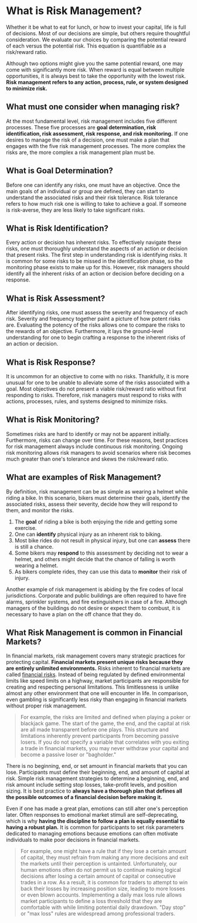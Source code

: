 # What is Risk Management?

Whether it be what to eat for lunch, or how to invest your capital, life is full of decisions. Most of our decisions are simple, but others require thoughtful consideration. We evaluate our choices by comparing the potential reward of each versus the potential risk. This equation is quantifiable as a risk/reward ratio.

Although two options might give you the same potential reward, one may come with significantly more risk. When reward is equal between multiple opportunities, it is always best to take the opportunity with the lowest risk. **Risk management refers to any action, process, rule, or system designed to minimize risk.**

## What must one consider when managing risk?

At the most fundamental level, risk management includes five different processes. These five processes are **goal determination, risk identification, risk assessment, risk response, and risk monitoring.** If one desires to manage the risk of a decision, one must make a plan that engages with the five risk management processes. The more complex the risks are, the more complex a risk management plan must be.

## What is Goal Determination?

Before one can identify any risks, one must have an objective. Once the main goals of an individual or group are defined, they can start to understand the associated risks and their risk tolerance. Risk tolerance refers to how much risk one is willing to take to achieve a goal. If someone is risk-averse, they are less likely to take significant risks.

## What is Risk Identification?

Every action or decision has inherent risks. To effectively navigate these risks, one must thoroughly understand the aspects of an action or decision that present risks. The first step in understanding risk is identifying risks. It is common for some risks to be missed in the identification phase, so the monitoring phase exists to make up for this. However, risk managers should identify all the inherent risks of an action or decision before deciding on a response.

## What is Risk Assessment?

After identifying risks, one must assess the severity and frequency of each risk. Severity and frequency together paint a picture of how potent risks are. Evaluating the potency of the risks allows one to compare the risks to the rewards of an objective. Furthermore, it lays the ground-level understanding for one to begin crafting a response to the inherent risks of an action or decision.

## What is Risk Response?

It is uncommon for an objective to come with no risks. Thankfully, it is more unusual for one to be unable to alleviate some of the risks associated with a goal. Most objectives do not present a viable risk/reward ratio without first responding to risks. Therefore, risk managers must respond to risks with actions, processes, rules, and systems designed to minimize risks.

## What is Risk Monitoring?

Sometimes risks are hard to identify or may not be apparent initially. Furthermore, risks can change over time. For these reasons, best practices for risk management always include continuous risk monitoring. Ongoing risk monitoring allows risk managers to avoid scenarios where risk becomes much greater than one's tolerance and skews the risk/reward ratio.

## What are examples of Risk Management?

By definition, risk management can be as simple as wearing a helmet while riding a bike. In this scenario, bikers must determine their goals, identify the associated risks, assess their severity, decide how they will respond to them, and monitor the risks.

1. The **goal** of riding a bike is both enjoying the ride and getting some exercise.
2. One can **identify** physical injury as an inherent risk to biking.
3. Most bike rides do not result in physical injury, but one can **assess** there is still a chance.
4. Some bikers may **respond** to this assessment by deciding not to wear a helmet, and others might decide that the chance of falling is worth wearing a helmet.
5. As bikers complete rides, they can use this data to **monitor** their risk of injury.

Another example of risk management is abiding by the fire codes of local jurisdictions. Corporate and public buildings are often required to have fire alarms, sprinkler systems, and fire extinguishers in case of a fire. Although managers of the buildings do not desire or expect them to combust, it is necessary to have a plan on the off chance that they do.

## What Risk Management is common in Financial Markets?

In financial markets, risk management covers many strategic practices for protecting capital. **Financial markets present unique risks because they are entirely unlimited environments.** Risks inherent to financial markets are called [financial risks](https://natureblocks.com/blog/what-are-financial-risks). Instead of being regulated by defined environmental limits like speed limits on a highway, market participants are responsible for creating and respecting personal limitations. This limitlessness is unlike almost any other environment that one will encounter in life. In comparison, even gambling is significantly less risky than engaging in financial markets without proper risk management.

> For example, the risks are limited and defined when playing a poker or blackjack game. The start of the game, the end, and the capital at risk are all made transparent before one plays. This structure and limitations inherently prevent participants from becoming passive losers. If you do not specify a variable that correlates with you exiting a trade in financial markets, you may never withdraw your capital and become a passive loser or "bagholder."

There is no beginning, end, or set amount in financial markets that you can lose. Participants must define their beginning, end, and amount of capital at risk. Simple risk management strategies to determine a beginning, end, and risk amount include setting stop losses, take-profit levels, and position sizing. It is best practice to **always have a thorough plan that defines all the possible outcomes of a financial decision before making it.**

Even if one has made a great plan, emotions can still alter one's perception later. Often responses to emotional market stimuli are self-deprecating, which is why **having the discipline to follow a plan is equally essential to having a robust plan.** It is common for participants to set risk parameters dedicated to managing emotions because emotions can often motivate individuals to make poor decisions in financial markets.

> For example, one might have a rule that if they lose a certain amount of capital, they must refrain from making any more decisions and exit the markets until their perception is untainted. Unfortunately, our human emotions often do not permit us to continue making logical decisions after losing a certain amount of capital or consecutive trades in a row. As a result, it is common for traders to attempt to win back their losses by increasing position size, leading to more losses or even blown accounts. Implementing a daily max loss rule allows market participants to define a loss threshold that they are comfortable with while limiting potential daily drawdown. "Day stop" or "max loss" rules are widespread among professional traders.
